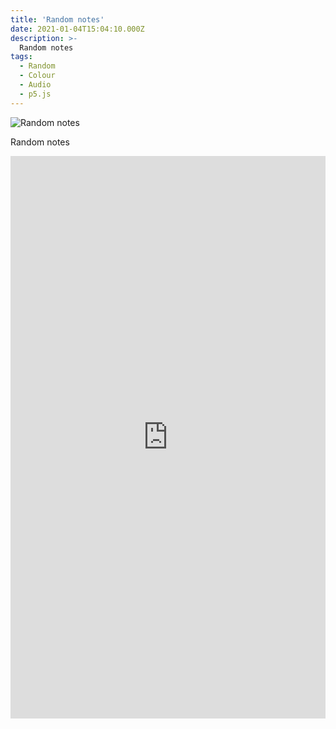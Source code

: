 ```yaml
---
title: 'Random notes'
date: 2021-01-04T15:04:10.000Z
description: >-
  Random notes
tags:
  - Random
  - Colour
  - Audio
  - p5.js
---
```


![Random notes](/img/random-notes.png)

Random notes

<iframe height="900" style="width: 100%;" scrolling="no" title="Random notes" src="https://codepen.io/pavb/embed/a9933e4dd0e75f6bb54b3f5a2dd75950?default-tab=result&theme-id=dark" frameborder="no" loading="lazy" allowtransparency="true" allowfullscreen="true">
  See the Pen <a href="https://codepen.io/pavb/pen/a9933e4dd0e75f6bb54b3f5a2dd75950">
  Random notes</a> by Pacha Bulker (<a href="https://codepen.io/pavb">@pavb</a>)
  on <a href="https://codepen.io">CodePen</a>.
</iframe>